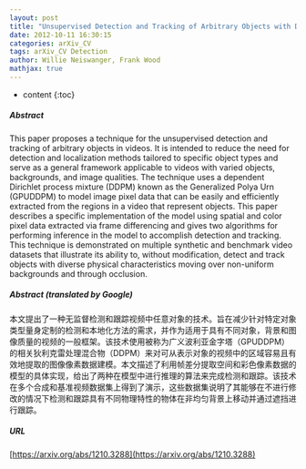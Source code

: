```yaml
---
layout: post
title: "Unsupervised Detection and Tracking of Arbitrary Objects with Dependent Dirichlet Process Mixtures"
date: 2012-10-11 16:30:15
categories: arXiv_CV
tags: arXiv_CV Detection
author: Willie Neiswanger, Frank Wood
mathjax: true
---
```


* content
{:toc}

##### Abstract
This paper proposes a technique for the unsupervised detection and tracking of arbitrary objects in videos. It is intended to reduce the need for detection and localization methods tailored to specific object types and serve as a general framework applicable to videos with varied objects, backgrounds, and image qualities. The technique uses a dependent Dirichlet process mixture (DDPM) known as the Generalized Polya Urn (GPUDDPM) to model image pixel data that can be easily and efficiently extracted from the regions in a video that represent objects. This paper describes a specific implementation of the model using spatial and color pixel data extracted via frame differencing and gives two algorithms for performing inference in the model to accomplish detection and tracking. This technique is demonstrated on multiple synthetic and benchmark video datasets that illustrate its ability to, without modification, detect and track objects with diverse physical characteristics moving over non-uniform backgrounds and through occlusion.

##### Abstract (translated by Google)
本文提出了一种无监督检测和跟踪视频中任意对象的技术。旨在减少针对特定对象类型量身定制的检测和本地化方法的需求，并作为适用于具有不同对象，背景和图像质量的视频的一般框架。该技术使用被称为广义波利亚金字塔（GPUDDPM）的相关狄利克雷处理混合物（DDPM）来对可从表示对象的视频中的区域容易且有效地提取的图像像素数据建模。本文描述了利用帧差分提取空间和彩色像素数据的模型的具体实现，给出了两种在模型中进行推理的算法来完成检测和跟踪。该技术在多个合成和基准视频数据集上得到了演示，这些数据集说明了其能够在不进行修改的情况下检测和跟踪具有不同物理特性的物体在非均匀背景上移动并通过遮挡进行跟踪。

##### URL
[https://arxiv.org/abs/1210.3288](https://arxiv.org/abs/1210.3288)

